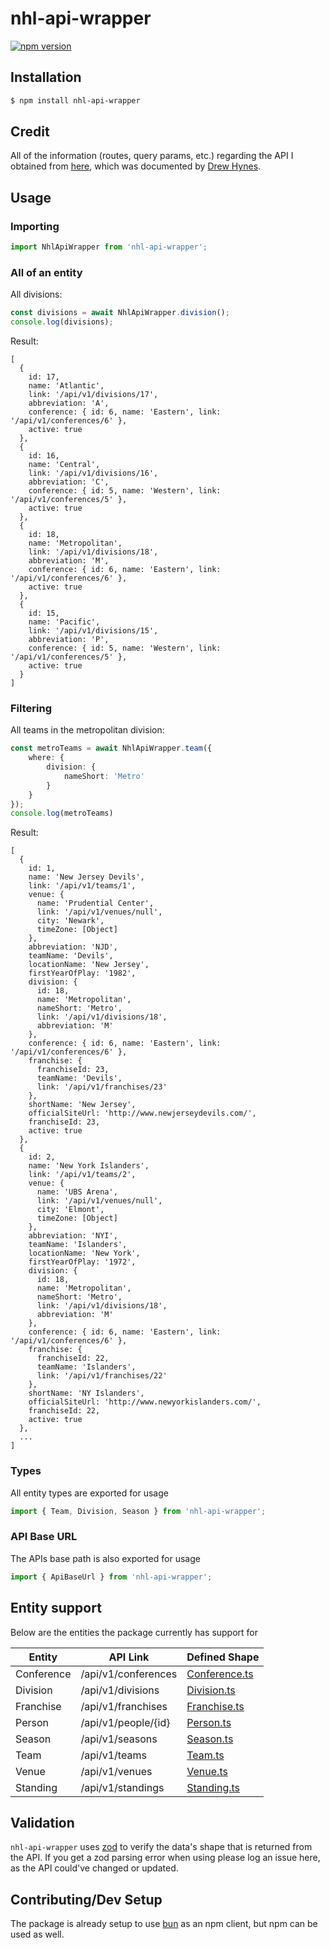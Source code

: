 # nhl-api-wrapper
[![npm version](https://badge.fury.io/js/nhl-api-wrapper.svg)](https://www.npmjs.com/package/nhl-api-wrapper)

## Installation
```bash
$ npm install nhl-api-wrapper
```

## Credit
All of the information (routes, query params, etc.) regarding the API I obtained from [here](https://gitlab.com/dword4/nhlapi/-/blob/master/stats-api.md),  which was documented by [Drew Hynes](https://gitlab.com/dword4).

## Usage

### Importing
```typescript
import NhlApiWrapper from 'nhl-api-wrapper';
```

### All of an entity

All divisions:
```typescript
const divisions = await NhlApiWrapper.division();
console.log(divisions);
```

Result:
```
[
  {
    id: 17,
    name: 'Atlantic',
    link: '/api/v1/divisions/17',
    abbreviation: 'A',
    conference: { id: 6, name: 'Eastern', link: '/api/v1/conferences/6' },
    active: true
  },
  {
    id: 16,
    name: 'Central',
    link: '/api/v1/divisions/16',
    abbreviation: 'C',
    conference: { id: 5, name: 'Western', link: '/api/v1/conferences/5' },
    active: true
  },
  {
    id: 18,
    name: 'Metropolitan',
    link: '/api/v1/divisions/18',
    abbreviation: 'M',
    conference: { id: 6, name: 'Eastern', link: '/api/v1/conferences/6' },
    active: true
  },
  {
    id: 15,
    name: 'Pacific',
    link: '/api/v1/divisions/15',
    abbreviation: 'P',
    conference: { id: 5, name: 'Western', link: '/api/v1/conferences/5' },
    active: true
  }
]
```

### Filtering

All teams in the metropolitan division:
```typescript
const metroTeams = await NhlApiWrapper.team({
    where: {
        division: {
            nameShort: 'Metro'
        }
    }
});
console.log(metroTeams)
```

Result:
```
[
  {
    id: 1,
    name: 'New Jersey Devils',
    link: '/api/v1/teams/1',
    venue: {
      name: 'Prudential Center',
      link: '/api/v1/venues/null',
      city: 'Newark',
      timeZone: [Object]
    },
    abbreviation: 'NJD',
    teamName: 'Devils',
    locationName: 'New Jersey',
    firstYearOfPlay: '1982',
    division: {
      id: 18,
      name: 'Metropolitan',
      nameShort: 'Metro',
      link: '/api/v1/divisions/18',
      abbreviation: 'M'
    },
    conference: { id: 6, name: 'Eastern', link: '/api/v1/conferences/6' },
    franchise: {
      franchiseId: 23,
      teamName: 'Devils',
      link: '/api/v1/franchises/23'
    },
    shortName: 'New Jersey',
    officialSiteUrl: 'http://www.newjerseydevils.com/',
    franchiseId: 23,
    active: true
  },
  {
    id: 2,
    name: 'New York Islanders',
    link: '/api/v1/teams/2',
    venue: {
      name: 'UBS Arena',
      link: '/api/v1/venues/null',
      city: 'Elmont',
      timeZone: [Object]
    },
    abbreviation: 'NYI',
    teamName: 'Islanders',
    locationName: 'New York',
    firstYearOfPlay: '1972',
    division: {
      id: 18,
      name: 'Metropolitan',
      nameShort: 'Metro',
      link: '/api/v1/divisions/18',
      abbreviation: 'M'
    },
    conference: { id: 6, name: 'Eastern', link: '/api/v1/conferences/6' },
    franchise: {
      franchiseId: 22,
      teamName: 'Islanders',
      link: '/api/v1/franchises/22'
    },
    shortName: 'NY Islanders',
    officialSiteUrl: 'http://www.newyorkislanders.com/',
    franchiseId: 22,
    active: true
  }, 
  ...
]
```

### Types
All entity types are exported for usage

```typescript
import { Team, Division, Season } from 'nhl-api-wrapper';
```

### API Base URL
The APIs base path is also exported for usage

```typescript
import { ApiBaseUrl } from 'nhl-api-wrapper';
```

## Entity support
Below are the entities the package currently has support for

| Entity      | API Link               | Defined Shape |
| ----------- | ---------------------- | --------- |
| Conference  | /api/v1/conferences    | [Conference.ts](https://github.com/Walrussuit101/nhl-api-wrapper/blob/master/src/models/Conference.ts) |
| Division    | /api/v1/divisions      | [Division.ts](https://github.com/Walrussuit101/nhl-api-wrapper/blob/master/src/models/Division.ts) |
| Franchise   | /api/v1/franchises     | [Franchise.ts](https://github.com/Walrussuit101/nhl-api-wrapper/blob/master/src/models/Franchise.ts)
| Person      | /api/v1/people/{id}    | [Person.ts](https://github.com/Walrussuit101/nhl-api-wrapper/blob/master/src/models/Person.ts)
| Season      | /api/v1/seasons        | [Season.ts](https://github.com/Walrussuit101/nhl-api-wrapper/blob/master/src/models/Season.ts)
| Team        | /api/v1/teams          | [Team.ts](https://github.com/Walrussuit101/nhl-api-wrapper/blob/master/src/models/Team.ts)
| Venue       | /api/v1/venues         | [Venue.ts](https://github.com/Walrussuit101/nhl-api-wrapper/blob/master/src/models/Venue.ts)
| Standing    | /api/v1/standings      | [Standing.ts](https://github.com/Walrussuit101/nhl-api-wrapper/blob/master/src/models/Standing.ts)


## Validation
`nhl-api-wrapper` uses [zod](https://github.com/colinhacks/zod) to verify the data's shape that is returned from the API. If you get a zod parsing error when using please log an issue here, as the API could've changed or updated.

## Contributing/Dev Setup
The package is already setup to use [bun](https://github.com/oven-sh/bun) as an npm client, but npm can be used as well.
